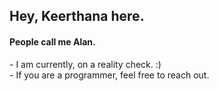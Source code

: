 <h2>Hey, Keerthana here.</h2> 
<h4>People call me Alan.</h4> 
<p>- I am currently, on a reality check. :)<br>- If you are a programmer, feel free to reach out.</p>     
<!---    
keerthana5958v/keerthana5958v is a ✨ special ✨ repository because its `README.md` (this file) appears on your GitHub profile. 
You can click the Preview link to take a look at your changes.
--->
  
